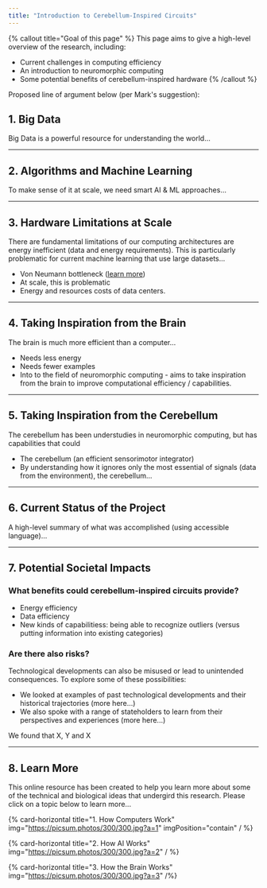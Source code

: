 ```yaml
---
title: "Introduction to Cerebellum-Inspired Circuits"
---
```


{% callout title="Goal of this page" %}
This page aims to give a high-level overview of the research, including:
* Current challenges in computing efficiency
* An introduction to neuromorphic computing
* Some potential benefits of cerebellum-inspired hardware
{% /callout %}

Proposed line of argument below (per Mark's suggestion):

## 1. Big Data
Big Data is a powerful resource for understanding the world...

---

## 2. Algorithms and Machine Learning
To make sense of it at scale, we need smart AI & ML approaches...

---

## 3. Hardware Limitations at Scale
There are  fundamental limitations of our computing architectures are energy inefficient (data and energy requirements). This is particularly problematic for current machine learning that use large datasets...
* Von Neumann bottleneck ([learn more](./braid-docs/docs/computation))
* At scale, this is problematic
* Energy and resources costs of data centers.

---

## 4. Taking Inspiration from the Brain
The brain is much more efficient than a computer...
* Needs less energy
* Needs fewer examples
* Into to the field of neuromorphic computing - aims to take inspiration from the brain to improve computational efficiency / capabilities.

---

## 5. Taking Inspiration from the Cerebellum
The cerebellum has been understudies in neuromorphic computing, but has capabilities that could
* The cerebellum (an efficient sensorimotor integrator)
* By understanding how it ignores only the most essential of signals (data from the environment), the cerebellum...

---
## 6. Current Status of the Project
A high-level summary of what was accomplished (using accessible language)...

---

## 7. Potential Societal Impacts
### What benefits could cerebellum-inspired circuits provide?
* Energy efficiency
* Data efficiency
* New kinds of capabilitiess: being able to recognize outliers (versus putting information into existing categories)

### Are there also risks?
Technological developments can also be misused or lead to unintended consequences. To explore some of these possibilities:
* We looked at examples of past technological developments and their historical trajectories (more here...) 
* We also spoke with a range of stateholders to learn from their perspectives and experiences (more here...)

We found that X, Y and X

---

## 8. Learn More
This online resource has been created to help you learn more about some of the technical and biological ideas that undergird this research. Please click on a topic below to learn more...

{% card-horizontal 
    title="1. How Computers Work"
    img="https://picsum.photos/300/300.jpg?a=1"
    imgPosition="contain" / %}

{% card-horizontal 
    title="2. How AI Works" 
    img="https://picsum.photos/300/300.jpg?a=2" / %}

{% card-horizontal 
    title="3. How the Brain Works"
    img="https://picsum.photos/300/300.jpg?a=3" /%}